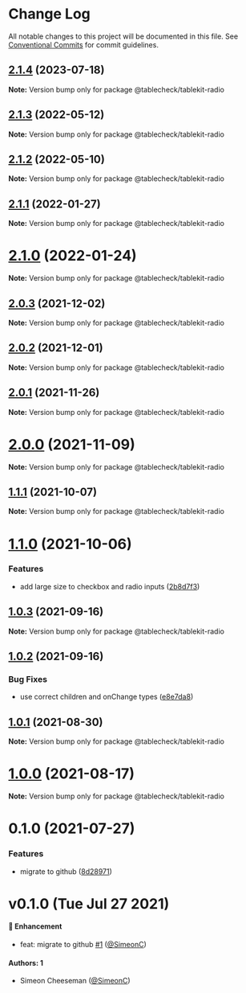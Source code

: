 # Change Log

All notable changes to this project will be documented in this file.
See [Conventional Commits](https://conventionalcommits.org) for commit guidelines.

## [2.1.4](https://github.com/tablecheck/tablekit/compare/@tablecheck/tablekit-radio@2.1.3...@tablecheck/tablekit-radio@2.1.4) (2023-07-18)

**Note:** Version bump only for package @tablecheck/tablekit-radio





## [2.1.3](https://github.com/tablecheck/tablekit/compare/@tablecheck/tablekit-radio@2.1.2...@tablecheck/tablekit-radio@2.1.3) (2022-05-12)

**Note:** Version bump only for package @tablecheck/tablekit-radio





## [2.1.2](https://github.com/tablecheck/tablekit/compare/@tablecheck/tablekit-radio@2.1.1...@tablecheck/tablekit-radio@2.1.2) (2022-05-10)

**Note:** Version bump only for package @tablecheck/tablekit-radio





## [2.1.1](https://github.com/tablecheck/tablekit/compare/@tablecheck/tablekit-radio@2.1.0...@tablecheck/tablekit-radio@2.1.1) (2022-01-27)

**Note:** Version bump only for package @tablecheck/tablekit-radio





# [2.1.0](https://github.com/tablecheck/tablekit/compare/@tablecheck/tablekit-radio@2.0.3...@tablecheck/tablekit-radio@2.1.0) (2022-01-24)

**Note:** Version bump only for package @tablecheck/tablekit-radio





## [2.0.3](https://github.com/tablecheck/tablekit/compare/@tablecheck/tablekit-radio@2.0.2...@tablecheck/tablekit-radio@2.0.3) (2021-12-02)

**Note:** Version bump only for package @tablecheck/tablekit-radio





## [2.0.2](https://github.com/tablecheck/tablekit/compare/@tablecheck/tablekit-radio@2.0.1...@tablecheck/tablekit-radio@2.0.2) (2021-12-01)

**Note:** Version bump only for package @tablecheck/tablekit-radio





## [2.0.1](https://github.com/tablecheck/tablekit/compare/@tablecheck/tablekit-radio@2.0.0...@tablecheck/tablekit-radio@2.0.1) (2021-11-26)

**Note:** Version bump only for package @tablecheck/tablekit-radio





# [2.0.0](https://github.com/tablecheck/tablekit/compare/@tablecheck/tablekit-radio@1.1.1...@tablecheck/tablekit-radio@2.0.0) (2021-11-09)

**Note:** Version bump only for package @tablecheck/tablekit-radio





## [1.1.1](https://github.com/tablecheck/tablekit/compare/@tablecheck/tablekit-radio@1.1.0...@tablecheck/tablekit-radio@1.1.1) (2021-10-07)

**Note:** Version bump only for package @tablecheck/tablekit-radio





# [1.1.0](https://github.com/tablecheck/tablekit/compare/@tablecheck/tablekit-radio@1.0.3...@tablecheck/tablekit-radio@1.1.0) (2021-10-06)


### Features

* add large size to checkbox and radio inputs ([2b8d7f3](https://github.com/tablecheck/tablekit/commit/2b8d7f3a167b9d6f481e4e0f6abf88083b549eb7))





## [1.0.3](https://github.com/tablecheck/tablekit/compare/@tablecheck/tablekit-radio@1.0.2...@tablecheck/tablekit-radio@1.0.3) (2021-09-16)

**Note:** Version bump only for package @tablecheck/tablekit-radio





## [1.0.2](https://github.com/tablecheck/tablekit/compare/@tablecheck/tablekit-radio@1.0.1...@tablecheck/tablekit-radio@1.0.2) (2021-09-16)


### Bug Fixes

* use correct children and onChange types ([e8e7da8](https://github.com/tablecheck/tablekit/commit/e8e7da820222aa9d63e7cd1d1b85dcaf4d14cc68))





## [1.0.1](https://github.com/tablecheck/tablekit/compare/@tablecheck/tablekit-radio@1.0.0...@tablecheck/tablekit-radio@1.0.1) (2021-08-30)

**Note:** Version bump only for package @tablecheck/tablekit-radio





# [1.0.0](https://github.com/tablecheck/tablekit/compare/@tablecheck/tablekit-radio@0.1.0...@tablecheck/tablekit-radio@1.0.0) (2021-08-17)

**Note:** Version bump only for package @tablecheck/tablekit-radio





# 0.1.0 (2021-07-27)


### Features

* migrate to github ([8d28971](https://github.com/tablecheck/tablekit/commit/8d28971175010fcb2a3cd9c48a749e7af1bdc9f9))





# v0.1.0 (Tue Jul 27 2021)

#### 🚀 Enhancement

- feat: migrate to github [#1](https://github.com/tablecheck/tablekit/pull/1) ([@SimeonC](https://github.com/SimeonC))

#### Authors: 1

- Simeon Cheeseman ([@SimeonC](https://github.com/SimeonC))
